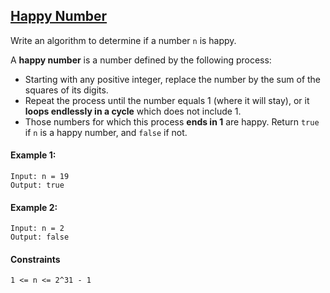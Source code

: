 ## [Happy Number](https://leetcode.com/problems/happy-number/)

Write an algorithm to determine if a number `n` is happy.

A **happy number** is a number defined by the following process:

- Starting with any positive integer, replace the number by the sum of the squares of its digits.
- Repeat the process until the number equals 1 (where it will stay), or it **loops endlessly in a cycle** which does not include 1.
- Those numbers for which this process **ends in 1** are happy.
Return `true` if `n` is a happy number, and `false` if not.


#### Example 1:
```
Input: n = 19
Output: true
```

#### Example 2:
```
Input: n = 2
Output: false
```

#### Constraints
```
1 <= n <= 2^31 - 1
```
